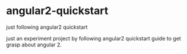 # angular2-quickstart
just following angular2 quickstart

just an experiment project by following angular2 quickstart guide to get grasp about angular 2.
